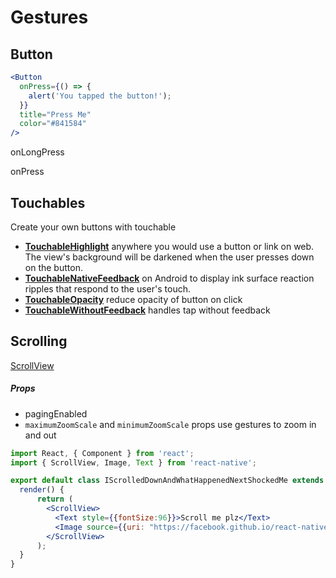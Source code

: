 # Gestures

## Button

```jsx
<Button
  onPress={() => {
    alert('You tapped the button!');
  }}
  title="Press Me"
  color="#841584"
/>
```

onLongPress

onPress

## Touchables

Create your own buttons with touchable

- [**TouchableHighlight**](https://facebook.github.io/react-native/docs/touchablehighlight) anywhere you would use a button or link on web. The view's background will be darkened when the user presses down on the button.
- [**TouchableNativeFeedback**](https://facebook.github.io/react-native/docs/touchablenativefeedback) on Android to display ink surface reaction ripples that respond to the user's touch.
- [**TouchableOpacity**](https://facebook.github.io/react-native/docs/touchableopacity) reduce opacity of button on click
- [**TouchableWithoutFeedback**](https://facebook.github.io/react-native/docs/touchablewithoutfeedback) handles tap without feedback

## Scrolling

[ScrollView](https://facebook.github.io/react-native/docs/scrollview)

##### Props

- pagingEnabled
-  `maximumZoomScale` and `minimumZoomScale` props use gestures to zoom in and out

```jsx
import React, { Component } from 'react';
import { ScrollView, Image, Text } from 'react-native';

export default class IScrolledDownAndWhatHappenedNextShockedMe extends Component {
  render() {
      return (
        <ScrollView>
          <Text style={{fontSize:96}}>Scroll me plz</Text>
          <Image source={{uri: "https://facebook.github.io/react-native/img/tiny_logo.png", width: 64, height: 64}} />
        </ScrollView>
      );
  }
}
```

